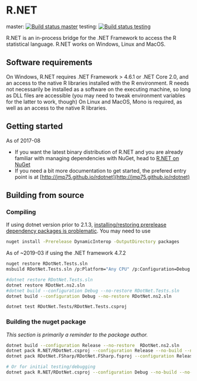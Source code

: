 # R.NET

master: [![Build status master](https://ci.appveyor.com/api/projects/status/bok963px1o9k7jay/branch/master?svg=true)](https://ci.appveyor.com/project/jmp75/rdotnet/branch/master) testing: [![Build status testing](https://ci.appveyor.com/api/projects/status/bok963px1o9k7jay/branch/testing?svg=true)](https://ci.appveyor.com/project/jmp75/rdotnet/branch/testing)

R.NET is an in-process bridge for the .NET Framework to access the R statistical language. R.NET works on Windows, Linux and MacOS. 

## Software requirements

On Windows, R.NET requires .NET Framework > 4.6.1 or .NET Core 2.0, and an access to the native R libraries installed with the R environment. R needs not necessarily be installed as a software on the executing machine, so long as DLL files are accessible (you may need to tweak environment variables for the latter to work, though)
On Linux and MacOS, Mono is required, as well as an access to the native R libraries.

## Getting started

As of 2017-08

* If you want the latest binary distribution of R.NET and you are already familiar with managing dependencies with NuGet, head to [R.NET on NuGet](https://www.nuget.org/packages?q=R.NET)
* If you need a bit more documentation to get started, the prefered entry point is at [http://jmp75.github.io/rdotnet](http://jmp75.github.io/rdotnet)

## Building from source

### Compiling

If using dotnet version prior to 2.1.3, [installing/restoring prerelease dependency packages is problematic](https://github.com/dotnet/cli/issues/8485). You may need to use

```sh
nuget install -Prerelease DynamicInterop -OutputDirectory packages
```

As of ~2019-03 if using the .NET framework 4.7.2

```sh
nuget restore RDotNet.Tests.sln
msbuild RDotNet.Tests.sln /p:Platform="Any CPU" /p:Configuration=Debug /consoleloggerparameters:ErrorsOnly
```

```sh
#dotnet restore RDotNet.Tests.sln
dotnet restore RDotNet.ns2.sln
#dotnet build --configuration Debug --no-restore RDotNet.Tests.sln
dotnet build --configuration Debug --no-restore RDotNet.ns2.sln
```

```sh
dotnet test RDotNet.Tests/RDotNet.Tests.csproj
```

### Building the nuget package

*This section is primarily a reminder to the package author.*

```bash
dotnet build --configuration Release --no-restore  RDotNet.ns2.sln
dotnet pack R.NET/RDotNet.csproj --configuration Release --no-build --no-restore --output nupkgs
dotnet pack RDotNet.FSharp/RDotNet.FSharp.fsproj --configuration Release --no-build --no-restore --output nupkgs

# Or for initial testing/debugging
dotnet pack R.NET/RDotNet.csproj --configuration Debug --no-build --no-restore --output nupkgs
```
